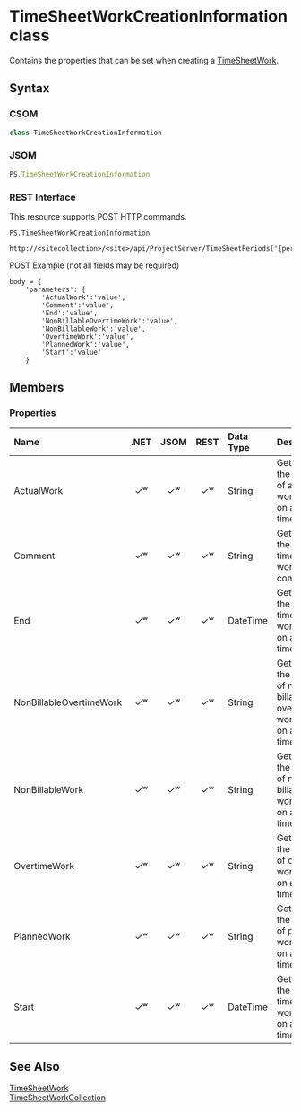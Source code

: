 [comment]: # (Name:TimeSheetWorkCreationInformation)
[comment]: # (Name:Microsoft.ProjectServer.TimeSheetWorkCreationInformation)
[comment]: # (Type:class)
[comment]: # (Status:Verified)

# <a name="name"></a>TimeSheetWorkCreationInformation class

<a name="description"></a>Contains the properties that can be set when creating a [TimeSheetWork](TimeSheetWork.md).

## <a name="syntax"></a>Syntax

### CSOM

```C#
class TimeSheetWorkCreationInformation 
```
### JSOM

```JavaScript
PS.TimeSheetWorkCreationInformation
```
### REST Interface

This resource supports POST HTTP commands.

```
PS.TimeSheetWorkCreationInformation

http://<sitecollection>/<site>/api/ProjectServer/TimeSheetPeriods('{periodid}')/TimeSheet/Lines('{lineid}')/Work/Add
```
POST Example (not all fields may be required)
```
body = {
	'parameters': {
		'ActualWork':'value', 
		'Comment':'value', 
		'End':'value', 
		'NonBillableOvertimeWork':'value', 
		'NonBillableWork':'value', 
		'OvertimeWork':'value', 
		'PlannedWork':'value', 
		'Start':'value'		
	}
```

## <a name="members"></a>Members

### <a name="properties"></a>Properties

|**Name**|**.NET**|**JSOM**|**REST**|**Data Type**|**Description**|
|:-----|:-----:|:-----:|:-----:|:-----|:-----|
|<a name="ActualWork"></a>ActualWork|&#x2713;&#x02B7;|&#x2713;&#x02B7;|&#x2713;&#x02B7;|String|Gets or sets the amount of actual work that is on a timesheet.|
|<a name="Comment"></a>Comment|&#x2713;&#x02B7;|&#x2713;&#x02B7;|&#x2713;&#x02B7;|String|Gets or sets the timesheet work comment.|
|<a name="End"></a>End|&#x2713;&#x02B7;|&#x2713;&#x02B7;|&#x2713;&#x02B7;|DateTime|Gets or sets the end time of work that is on a timesheet.|
|<a name="NonBillableOvertimeWork"></a>NonBillableOvertimeWork|&#x2713;&#x02B7;|&#x2713;&#x02B7;|&#x2713;&#x02B7;|String|Gets or sets the amount of non-billable overtime work that is on a timesheet.|
|<a name="NonBillableWork"></a>NonBillableWork|&#x2713;&#x02B7;|&#x2713;&#x02B7;|&#x2713;&#x02B7;|String|Gets or sets the amount of non-billable work that is on a timesheet.|
|<a name="OvertimeWork"></a>OvertimeWork|&#x2713;&#x02B7;|&#x2713;&#x02B7;|&#x2713;&#x02B7;|String|Gets or sets the amount of overtime work that is on a timesheet.|
|<a name="PlannedWork"></a>PlannedWork|&#x2713;&#x02B7;|&#x2713;&#x02B7;|&#x2713;&#x02B7;|String|Gets or sets the amount of planned work that is on a timesheet.|
|<a name="Start"></a>Start|&#x2713;&#x02B7;|&#x2713;&#x02B7;|&#x2713;&#x02B7;|DateTime|Gets or sets the start time of work that is on a timesheet.|

## <a name="seeAlso"></a>See Also

[TimeSheetWork](TimeSheetWork.md)<br/>
[TimeSheetWorkCollection](TimeSheetWorkCollection.md)<br/>
